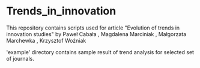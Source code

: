 # Trends_in_innovation
This repository contains scripts used for article "Evolution of trends in innovation studies"  by  Paweł Cabała , Magdalena Marciniak , Małgorzata Marchewka , Krzysztof Woźniak

'example' directory contains sample result of trend analysis for selected set of journals.